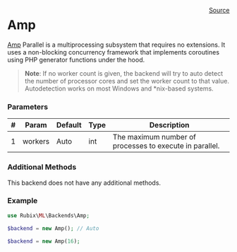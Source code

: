 <p><span style="float:right;"><a href="https://github.com/RubixML/RubixML/blob/master/src/Backends/Amp.php">Source</a></span></p>

# Amp
[Amp](https://amphp.org/) Parallel is a multiprocessing subsystem that requires no extensions. It uses a non-blocking concurrency framework that implements coroutines using PHP generator functions under the hood.

> **Note**: If no worker count is given, the backend will try to auto detect the number of processor cores and set the worker count to that value. Autodetection works on most Windows and *nix-based systems.

### Parameters
| # | Param | Default | Type | Description |
|---|---|---|---|---|
| 1 | workers | Auto | int | The maximum number of processes to execute in parallel. |

### Additional Methods
This backend does not have any additional methods.

### Example
```php
use Rubix\ML\Backends\Amp;

$backend = new Amp(); // Auto

$backend = new Amp(16);
```